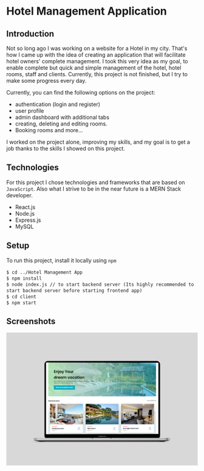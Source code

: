 
# Hotel Management Application

## Introduction

Not so long ago I was working on a website for a Hotel in my city. That's how I came up with the idea of creating an application that will facilitate hotel owners' complete management.
I took this very idea as my goal, to enable complete but quick and simple management of the hotel, hotel rooms, staff and clients. Currently, this project is not finished, but I try to make some progress every day.

Currently, you can find the following options on the project:

* authentication (login and register)
* user profile
* admin dashboard with additional tabs
* creating, deleting and editing rooms.
* Booking rooms and more...

I worked on the project alone, improving my skills, and my goal is to get a job thanks to the skills I showed on this project.

## Technologies

For this project I chose technologies and frameworks that are based on `JavaScript`. Also what I strive to be in the near future is a MERN Stack developer.

* React.js 
* Node.js
* Express.js
* MySQL

## Setup

To run this project, install it locally using `npm`

```
$ cd ../Hotel Management App
$ npm install
$ node index.js // to start backend server (Its highly recommended to start backend server before starting frontend app)
$ cd client
$ npm start

```

## Screenshots 

![Homepage Mockup](./screenshots/mockuper.png)